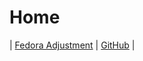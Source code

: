 

# Home

| [Fedora Adjustment](https://samwhelp.github.io/fedora-adjustment/) | [GitHub](https://github.com/samwhelp/fedora-adjustment) |
